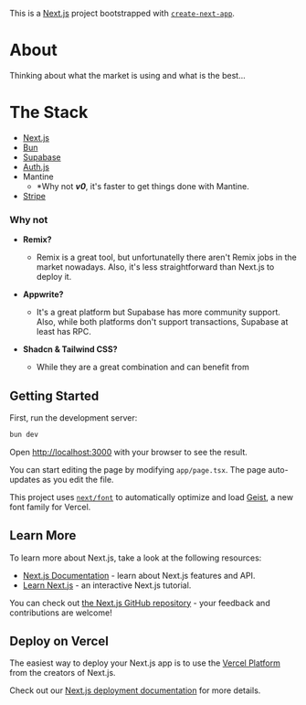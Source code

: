 This is a [Next.js](https://nextjs.org) project bootstrapped with [`create-next-app`](https://nextjs.org/docs/app/api-reference/cli/create-next-app).

# About

Thinking about what the market is using and what is the best...

# The Stack

- [Next.js](https://nextjs.org)
- [Bun](https://bun.sh)
- [Supabase](https://supabase.com)
- [Auth.js](https://authjs.dev)
- Mantine
    - *Why not ***v0***, it's faster to get things done with Mantine.
- [Stripe](https://stripe.com)

### Why not

- **Remix?**
    - Remix is a great tool, but unfortunatelly there aren't Remix jobs in the market nowadays. Also, it's less straightforward than Next.js to deploy it.

- **Appwrite?**
    - It's a great platform but Supabase has more community support. Also, while both platforms don't support transactions, Supabase at least has RPC.
- **Shadcn & Tailwind CSS?**
    - While they are a great combination and can benefit from

## Getting Started

First, run the development server:

```bash
bun dev
```

Open [http://localhost:3000](http://localhost:3000) with your browser to see the result.

You can start editing the page by modifying `app/page.tsx`. The page auto-updates as you edit the file.

This project uses [`next/font`](https://nextjs.org/docs/app/building-your-application/optimizing/fonts) to automatically optimize and load [Geist](https://vercel.com/font), a new font family for Vercel.

## Learn More

To learn more about Next.js, take a look at the following resources:

- [Next.js Documentation](https://nextjs.org/docs) - learn about Next.js features and API.
- [Learn Next.js](https://nextjs.org/learn) - an interactive Next.js tutorial.

You can check out [the Next.js GitHub repository](https://github.com/vercel/next.js) - your feedback and contributions are welcome!

## Deploy on Vercel

The easiest way to deploy your Next.js app is to use the [Vercel Platform](https://vercel.com/new?utm_medium=default-template&filter=next.js&utm_source=create-next-app&utm_campaign=create-next-app-readme) from the creators of Next.js.

Check out our [Next.js deployment documentation](https://nextjs.org/docs/app/building-your-application/deploying) for more details.
